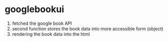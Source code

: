 # googlebookui

1. fetched the google book API
2. second function stores the book data into more accessible form (object)
3. rendering the book data into the html
